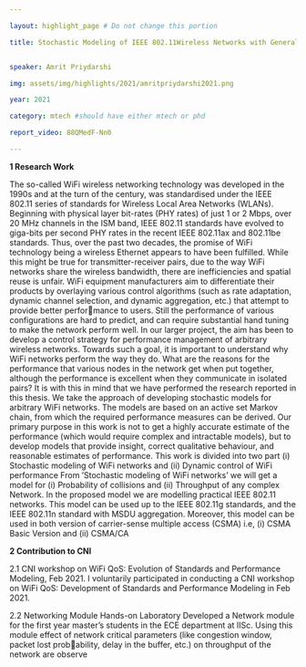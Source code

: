 ```yaml
---

layout: highlight_page # Do not change this portion

title: Stochastic Modeling of IEEE 802.11Wireless Networks with General Topologies


speaker: Amrit Priydarshi

img: assets/img/highlights/2021/amritpriydarshi2021.png

year: 2021

category: mtech #should have either mtech or phd

report_video: 88QMedF-Nn0

---
```



**1 Research Work**

The so-called WiFi wireless networking technology was developed in the 1990s and at the turn
of the century, was standardised under the IEEE 802.11 series of standards for Wireless Local Area
Networks (WLANs). Beginning with physical layer bit-rates (PHY rates) of just 1 or 2 Mbps, over
20 MHz channels in the ISM band, IEEE 802.11 standards have evolved to giga-bits per second
PHY rates in the recent IEEE 802.11ax and 802.11be standards. Thus, over the past two decades,
the promise of WiFi technology being a wireless Ethernet appears to have been fulfilled. While
this might be true for transmitter-receiver pairs, due to the way WiFi networks share the wireless
bandwidth, there are inefficiencies and spatial reuse is unfair. WiFi equipment manufacturers aim
to differentiate their products by overlaying various control algorithms (such as rate adaptation,
dynamic channel selection, and dynamic aggregation, etc.) that attempt to provide better performance to users. Still the performance of various configurations are hard to predict, and can require
substantial hand tuning to make the network perform well.
In our larger project, the aim has been to develop a control strategy for performance management of
arbitrary wireless networks. Towards such a goal, it is important to understand why WiFi networks
perform the way they do. What are the reasons for the performance that various nodes in the
network get when put together, although the performance is excellent when they communicate
in isolated pairs? It is with this in mind that we have performed the research reported in this
thesis. We take the approach of developing stochastic models for arbitrary WiFi networks. The
models are based on an active set Markov chain, from which the required performance measures
can be derived. Our primary purpose in this work is not to get a highly accurate estimate of the
performance (which would require complex and intractable models), but to develop models that
provide insight, correct qualitative behaviour, and reasonable estimates of performance. This work
is divided into two part (i) Stochastic modeling of WiFi networks and (ii) Dynamic control of WiFi
performance
From ’Stochastic modeling of WiFi networks’ we will get a model for (i) Probability of collisions
and (ii) Throughput of any complex Network. In the proposed model we are modelling practical
IEEE 802.11 networks. This model can be used up to the IEEE 802.11g standards, and the IEEE
802.11n standard with MSDU aggregation. Moreover, this model can be used in both version of
carrier-sense multiple access (CSMA) i.e, (i) CSMA Basic Version and (ii) CSMA/CA

**2 Contribution to CNI**

2.1 CNI workshop on WiFi QoS: Evolution of Standards and Performance
Modeling, Feb 2021.
I voluntarily participated in conducting a CNI workshop on WiFi QoS: Development of Standards
and Performance Modeling in Feb 2021.


2.2 Networking Module Hands-on Laboratory
Developed a Network module for the first year master’s students in the ECE department at IISc.
Using this module effect of network critical parameters (like congestion window, packet lost probability, delay in the buffer, etc.) on throughput of the network are observe